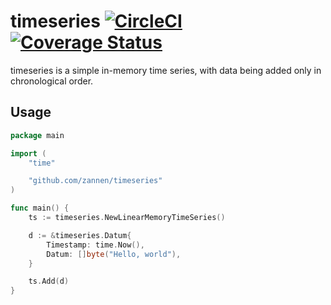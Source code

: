 # timeseries [![CircleCI]([circleci-img])]([circleci]) [![Coverage Status][codecov-img]][codecov]

timeseries is a simple in-memory time series, with data being added only in
chronological order.

## Usage

```go
package main

import (
    "time"

    "github.com/zannen/timeseries"
)

func main() {
    ts := timeseries.NewLinearMemoryTimeSeries()

    d := &timeseries.Datum{
        Timestamp: time.Now(),
        Datum: []byte("Hello, world"),
    }

    ts.Add(d)
}
```

[circleci-img]: https://circleci.com/gh/zannen/timeseries/tree/master.svg?style=svg
[circleci]: https://circleci.com/gh/zannen/timeseries/tree/master
[codecov-img]: https://codecov.io/gh/zannen/timeseries/branch/master/graph/badge.svg
[codecov]: https://codecov.io/gh/zannen/timeseries
